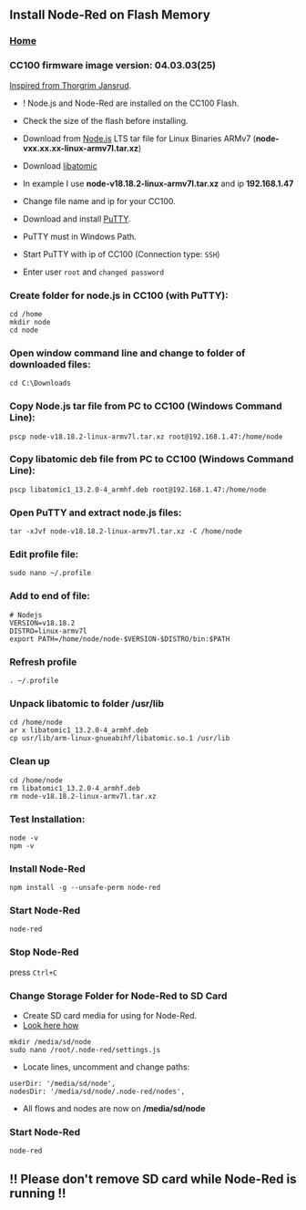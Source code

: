 ## Install Node-Red on Flash Memory

### [Home](README.md)

### CC100 firmware image version: 04.03.03(25)
[Inspired from Thorgrim Jansrud](https://github.com/thorgrimjansrud/node.js-on-wago-device).

- ! Node.js and Node-Red are installed on the CC100 Flash.
- Check the size of the flash before installing.
- Download from [Node.js](https://nodejs.org/de/download) LTS tar file for Linux Binaries ARMv7 (**node-vxx.xx.xx-linux-armv7l.tar.xz**)
- Download [libatomic](http://ftp.de.debian.org/debian/pool/main/g/gcc-13/libatomic1_13.2.0-4_armhf.deb)

- In example I use **node-v18.18.2-linux-armv7l.tar.xz** and ip **192.168.1.47**
- Change file name and ip for your CC100.
- Download and install [PuTTY](https://www.chiark.greenend.org.uk/~sgtatham/putty/latest.html).
- PuTTY must in Windows Path.
- Start PuTTY with ip of CC100 (Connection type: `SSH`)
- Enter user `root` and `changed password`
### Create folder for node.js in CC100 (with PuTTY):
```
cd /home
mkdir node
cd node
```
### Open window command line and change to folder of downloaded files:
```
cd C:\Downloads
```
### Copy Node.js tar file from PC to CC100 (Windows Command Line):
```
pscp node-v18.18.2-linux-armv7l.tar.xz root@192.168.1.47:/home/node
```
### Copy libatomic deb file from PC to CC100 (Windows Command Line):
```
pscp libatomic1_13.2.0-4_armhf.deb root@192.168.1.47:/home/node
```
### Open PuTTY and extract node.js files:
```
tar -xJvf node-v18.18.2-linux-armv7l.tar.xz -C /home/node
```
### Edit profile file:
```
sudo nano ~/.profile
```
### Add to end of file:
```
# Nodejs
VERSION=v18.18.2
DISTRO=linux-armv7l
export PATH=/home/node/node-$VERSION-$DISTRO/bin:$PATH
```
### Refresh profile
```
. ~/.profile
 ```
### Unpack libatomic to folder **/usr/lib**
```
cd /home/node
ar x libatomic1_13.2.0-4_armhf.deb
cp usr/lib/arm-linux-gnueabihf/libatomic.so.1 /usr/lib
```
### Clean up
```
cd /home/node
rm libatomic1_13.2.0-4_armhf.deb
rm node-v18.18.2-linux-armv7l.tar.xz 
```
### Test Installation:
```
node -v
npm -v
```
### Install Node-Red
```
npm install -g --unsafe-perm node-red
```
### Start Node-Red
```
node-red
```
### Stop Node-Red<br>
press `Ctrl+C`

### Change Storage Folder for Node-Red to SD Card
- Create SD card media for using for Node-Red.
- [Look here how](CreateSDCard.md)
```
mkdir /media/sd/node
sudo nano /root/.node-red/settings.js
```
- Locate lines, uncomment and change paths:
```
userDir: '/media/sd/node',
nodesDir: '/media/sd/node/.node-red/nodes',
```
- All flows and nodes are now on **/media/sd/node**

### Start Node-Red
```
node-red
```
## !! Please don't remove SD card while Node-Red is running !!

